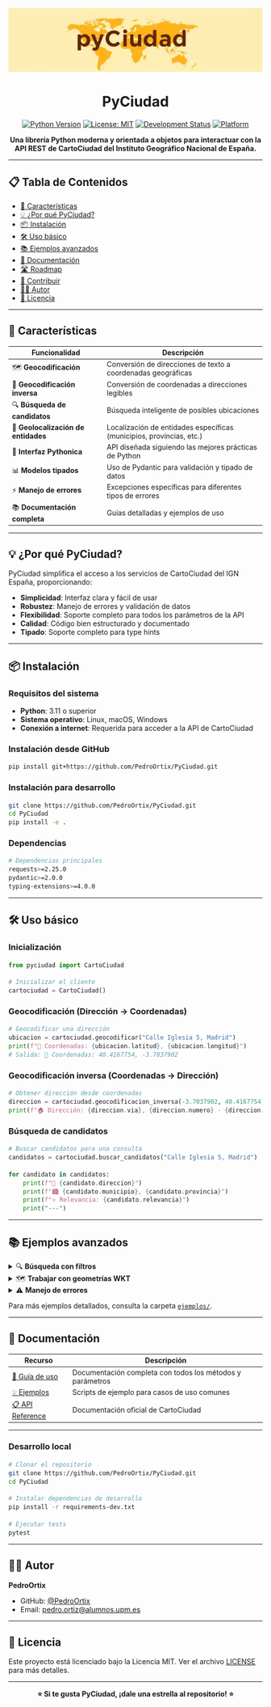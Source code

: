 <div align="center">

![Logo PyCiudad](docs/pyCiudad_logo.webp)

# PyCiudad

[![Python Version](https://img.shields.io/badge/python-3.11%2B-blue.svg)](https://www.python.org/downloads/)
[![License: MIT](https://img.shields.io/badge/License-MIT-yellow.svg)](https://opensource.org/licenses/MIT)
[![Development Status](https://img.shields.io/badge/status-alpha-orange.svg)](https://pypi.org/classifiers/)
[![Platform](https://img.shields.io/badge/platform-linux%20%7C%20macos%20%7C%20windows-lightgrey.svg)](https://github.com/PedroOrtix/PyCiudad)

**Una librería Python moderna y orientada a objetos para interactuar con la API REST de CartoCiudad del Instituto Geográfico Nacional de España.**

</div>

---

## 📋 Tabla de Contenidos

- [🚀 Características](#-características)
- [💡 ¿Por qué PyCiudad?](#-por-qué-pyciudad)
- [📦 Instalación](#-instalación)
- [🛠️ Uso básico](#️-uso-básico)
- [📚 Ejemplos avanzados](#-ejemplos-avanzados)
- [📖 Documentación](#-documentación)
- [🛣️ Roadmap](#️-roadmap)
- [🤝 Contribuir](#-contribuir)
- [👨‍💻 Autor](#-autor)
- [📄 Licencia](#-licencia)

---

## 🚀 Características

| Funcionalidad | Descripción |
|---------------|-------------|
| 🗺️ **Geocodificación** | Conversión de direcciones de texto a coordenadas geográficas |
| 📍 **Geocodificación inversa** | Conversión de coordenadas a direcciones legibles |
| 🔍 **Búsqueda de candidatos** | Búsqueda inteligente de posibles ubicaciones |
| 🏢 **Geolocalización de entidades** | Localización de entidades específicas (municipios, provincias, etc.) |
| 🐍 **Interfaz Pythonica** | API diseñada siguiendo las mejores prácticas de Python |
| 📊 **Modelos tipados** | Uso de Pydantic para validación y tipado de datos |
| ⚡ **Manejo de errores** | Excepciones específicas para diferentes tipos de errores |
| 📚 **Documentación completa** | Guías detalladas y ejemplos de uso |

---

## 💡 ¿Por qué PyCiudad?

PyCiudad simplifica el acceso a los servicios de CartoCiudad del IGN España, proporcionando:

- **Simplicidad**: Interfaz clara y fácil de usar
- **Robustez**: Manejo de errores y validación de datos
- **Flexibilidad**: Soporte completo para todos los parámetros de la API
- **Calidad**: Código bien estructurado y documentado
- **Tipado**: Soporte completo para type hints

---

## 📦 Instalación

### Requisitos del sistema

- **Python**: 3.11 o superior
- **Sistema operativo**: Linux, macOS, Windows
- **Conexión a internet**: Requerida para acceder a la API de CartoCiudad

### Instalación desde GitHub

```bash
pip install git+https://github.com/PedroOrtix/PyCiudad.git
```

### Instalación para desarrollo

```bash
git clone https://github.com/PedroOrtix/PyCiudad.git
cd PyCiudad
pip install -e .
```

### Dependencias

```bash
# Dependencias principales
requests>=2.25.0
pydantic>=2.0.0
typing-extensions>=4.0.0
```

---

## 🛠️ Uso básico

### Inicialización

```python
from pyciudad import CartoCiudad

# Inicializar el cliente
cartociudad = CartoCiudad()
```

### Geocodificación (Dirección → Coordenadas)

```python
# Geocodificar una dirección
ubicacion = cartociudad.geocodificar("Calle Iglesia 5, Madrid")
print(f"📍 Coordenadas: {ubicacion.latitud}, {ubicacion.longitud}")
# Salida: 📍 Coordenadas: 40.4167754, -3.7037902
```

### Geocodificación inversa (Coordenadas → Dirección)

```python
# Obtener dirección desde coordenadas
direccion = cartociudad.geocodificacion_inversa(-3.7037902, 40.4167754)
print(f"🏠 Dirección: {direccion.via}, {direccion.numero} - {direccion.municipio}")
```

### Búsqueda de candidatos

```python
# Buscar candidatos para una consulta
candidatos = cartociudad.buscar_candidatos("Calle Iglesia 5, Madrid")

for candidato in candidatos:
    print(f"📍 {candidato.direccion}")
    print(f"🏙️ {candidato.municipio}, {candidato.provincia}")
    print(f"⭐ Relevancia: {candidato.relevancia}")
    print("---")
```

---

## 📚 Ejemplos avanzados

<details>
<summary>🔍 <strong>Búsqueda con filtros</strong></summary>

```python
# Búsqueda con parámetros específicos
candidatos = cartociudad.buscar_candidatos(
    texto="Plaza Mayor",
    limite=5,
    tipo_entidad="municipio"
)
```

</details>

<details>
<summary>🗺️ <strong>Trabajar con geometrías WKT</strong></summary>

```python
# Obtener geometría en formato WKT
ubicacion = cartociudad.geocodificar("Madrid", incluir_geometria=True)
if ubicacion.geometria_wkt:
    print(f"🗺️ Geometría: {ubicacion.geometria_wkt}")
```

</details>

<details>
<summary>⚠️ <strong>Manejo de errores</strong></summary>

```python
from pyciudad.excepciones import CartoCiudadError, APIError

try:
    ubicacion = cartociudad.geocodificar("Dirección inexistente")
except APIError as e:
    print(f"❌ Error de API: {e}")
except CartoCiudadError as e:
    print(f"❌ Error general: {e}")
```

</details>

Para más ejemplos detallados, consulta la carpeta [`ejemplos/`](ejemplos/).

---

## 📖 Documentación

| Recurso | Descripción |
|---------|-------------|
| [📘 Guía de uso](docs/guia_uso.md) | Documentación completa con todos los métodos y parámetros |
| [💡 Ejemplos](ejemplos/) | Scripts de ejemplo para casos de uso comunes |
| [📋 API Reference](docs/CartoCiudad_ServiciosWeb.pdf) | Documentación oficial de CartoCiudad |

---

### Desarrollo local

```bash
# Clonar el repositorio
git clone https://github.com/PedroOrtix/PyCiudad.git
cd PyCiudad

# Instalar dependencias de desarrollo
pip install -r requirements-dev.txt

# Ejecutar tests
pytest
```

---

## 👨‍💻 Autor

**PedroOrtix**
- GitHub: [@PedroOrtix](https://github.com/PedroOrtix)
- Email: pedro.ortiz@alumnos.upm.es

---

## 📄 Licencia

Este proyecto está licenciado bajo la Licencia MIT. Ver el archivo [LICENSE](LICENSE) para más detalles.

---

<div align="center">
<strong>⭐ Si te gusta PyCiudad, ¡dale una estrella al repositorio! ⭐</strong>
</div> 